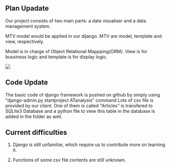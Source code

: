 ## Plan Upadate
Our project consists of two main parts: a data visualiser and a data management system.

MTV model would be applied in our dijango. MTV are model, template and view, respectively.

Model is in charge of Object Relational Mappping(ORM). View is for bussiness logic and template is for display logic.

![](https://zczlsde.github.io/0016team1.github.io/MTV-diagram.png)

## Code Update
The basic code of django framework is pushed on github by simply using "django-admin.py startproject ATanalysis" command
Lots of csv file is provided by our client. One of them is called "Articles" is transfered to SQLite3 Database and a python 
file to view this table in the database is added in the folder as well.

## Current difficulties
1. Django is still unfamiliar, which require us to contribute more on learning it.

2. Functions of some csv file contents are still unknown. 
